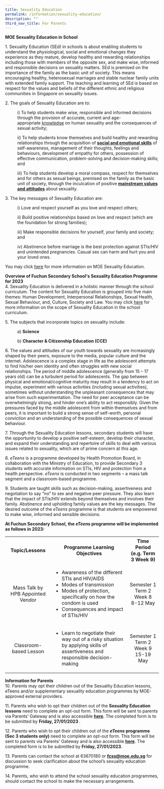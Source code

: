```yaml
---
title: Sexuality Education
permalink: /information/sexuality-education/
description: ""
third_nav_title: For Parents
---
```

<p><strong>MOE Sexuality Education in School</strong></p>
<p>1.&nbsp;Sexuality Education (SEd) in schools is about enabling students to understand the physiological, social and emotional changes they experience as they mature, develop healthy and rewarding relationships including those with members of the opposite sex, and make wise, informed and responsible decisions on sexuality matters. SEd is premised on the importance of the family as the basic unit of society. This means encouraging healthy, heterosexual marriages and stable nuclear family units with extended family support. The teaching and learning of SEd is based on respect for the values and beliefs of the different ethnic and religious communities in Singapore on sexuality issues.</p>
<p>2. The goals of Sexuality Education are to:</p>
<p style="padding-left: 40px;">i) To help students make wise, responsible and informed decisions through the provision of accurate, current and age-appropriate&nbsp;<u>knowledge</u>&nbsp;on human sexuality and the consequences of sexual activity;&nbsp;</p>
<p style="padding-left: 40px;">ii) To help students know themselves and build healthy and rewarding relationships through the acquisition of&nbsp;<u><strong>social and emotional skills</strong></u>&nbsp;of self-awareness, management of their thoughts, feelings and behaviours, development of empathy for others, possession of effective communication, problem-solving and decision-making skills; and</p>
<p style="padding-left: 40px;">iii) To help students develop a moral compass, respect for themselves and for others as sexual beings, premised on the family as the basic unit of society, through the inculcation of positive&nbsp;<strong><u>mainstream values and attitudes</u></strong>&nbsp;about sexuality.</p>
<p>3. The key messages of Sexuality Education are:</p>
<p style="padding-left: 40px;">i) Love and respect yourself as you love and respect others;</p>
<p style="padding-left: 40px;">ii) Build positive relationships based on love and respect (which are the foundation for strong families);</p>
<p style="padding-left: 40px;">iii) Make responsible decisions for yourself, your family and society; and</p>
<p style="padding-left: 40px;">iv) Abstinence before marriage is the best protection against STIs/HIV and unintended pregnancies. Casual sex can harm and hurt you and your loved ones.</p>
<p>You may click&nbsp;<a href="https://www.moe.gov.sg/programmes/sexuality-education" target="">here</a>&nbsp;for more information on MOE Sexuality Education.</p>
<p><strong>Overview of Fuchun Secondary School's Sexuality Education Programme for 2023<br /></strong>4.&nbsp;Sexuality Education is delivered in a holistic manner through the school curriculum. The content for Sexuality Education is grouped into five main themes: Human Development, Interpersonal Relationships, Sexual Health, Sexual Behaviour, and, Culture, Society and Law. You may click&nbsp;<a href="https://www.moe.gov.sg/programmes/sexuality-education/scope-and-teaching-approach" target="">here</a>&nbsp;for more information on the scope of Sexuality Education in the school curriculum.</p>
<p>5. The subjects that incorporate topics on sexuality include:</p>
<p style="padding-left: 40px;">a)&nbsp;<strong>Science</strong></p>
<p style="padding-left: 40px;">b) <strong>Character &amp; Citizenship Education (CCE)</strong></p>
<p>6. The values and attitudes of our youth towards sexuality are increasingly shaped by their peers, exposure to the media, popular culture and the internet. Adolescence is a complex stage in life as the adolescent attempts to find his/her own identity and often struggles with new social relationships. The period of middle adolescence (generally from 15 &ndash; 17 years old) can be a turbulent period for adolescents. The gap between physical and emotional/cognitive maturity may result in a tendency to act on impulse, experiment with various activities (including sexual activities), sometimes without understanding the unpleasant consequences that may arise from such experimentation. The need for peer acceptance can be overwhelmingly strong, and hinder one&rsquo;s ability to act responsibly. Given the pressures faced by the middle adolescent from within themselves and from peers, it is important to build a strong sense of self-worth, personal conviction and an understanding of the possible consequences of sexual behaviour.</p>
<p>7.&nbsp;Through the Sexuality Education lessons, secondary students will have the opportunity to develop a positive self-esteem, develop their character, and expand their understanding and repertoire of skills to deal with various issues related to sexuality, which are of prime concern at this age.</p>
<p>8.&nbsp;<em>eTeens</em>&nbsp;is a programme developed by Health Promotion Board, in collaboration with the Ministry of Education, to provide Secondary 3 students with accurate information on STIs, HIV and protection from a health perspective.&nbsp;<em>eTeens</em>&nbsp;is conducted in two segments &ndash; a mass talk segment and a classroom-based programme.</p>
<p>9.&nbsp;Students are taught skills such as decision-making, assertiveness and negotiation to say &ldquo;no&rdquo; to sex and negative peer pressure. They also learn that the impact of STIs/HIV extends beyond themselves and involves their family. Abstinence and upholding family values are the key messages. The desired outcome of the&nbsp;<em>eTeens</em>&nbsp;programme is that students are empowered to make wise, informed and sensible decisions.</p>
<p><strong>At&nbsp;Fuchun Secondary School,&nbsp;the&nbsp;<em>eTeens</em>&nbsp;programme will be implemented as follows in 2023:</strong></p>
<div>
<table>
<tbody>
<tr>
<th style="width: 166.266px; text-align: center;">Topic/Lessons</th>
<th style="width: 384.828px; text-align: center;">Programme Learning Objectives</th>
<th style="width: 113.906px; text-align: center;">Time Period<br />(e.g. Term 3 Week 9)</th>
</tr>
<tr>
<td style="width: 166.266px; text-align: center;">Mass Talk by HPB Appointed Vendor</td>
<td style="width: 384.828px;">
<ul>
<li>Awareness of the different STIs and HIV/AIDS</li>
<li>Modes of transmission</li>
<li>Modes of protection, specifically on how the condom is used</li>
<li>Consequences and impact of STIs/HIV</li>
</ul>
</td>
<td style="width: 113.906px; text-align: center;">Semester 1 Term 2 Week 8<br />8-12 May</td>
</tr>
<tr>
<td style="width: 166.266px; text-align: center;">Classroom-based Lesson</td>
<td style="width: 384.828px;">
<ul>
<li>Learn to negotiate their way out of a risky situation by applying skills of assertiveness and responsible decision-making</li>
</ul>
</td>
<td style="width: 113.906px; text-align: center;">Semester 1 Term 2 Week 9<br />15-19 May</td>
</tr>
</tbody>
</table>
</div>
<p><strong>Information for Parents<br /></strong>10.&nbsp;Parents may opt their children out of the Sexuality Education lessons, eTeens and/or supplementary sexuality&nbsp;education programmes by MOE-approved external providers.&nbsp;</p>
<p>11.&nbsp;Parents who wish to opt their children out of the&nbsp;<strong>Sexuality Education lessons</strong>&nbsp;need to complete an opt-out form. This form will be sent to parents via Parents&rsquo; Gateway and is also accessible&nbsp;<a href="https://form.gov.sg/63c02be48de09700128471bd" target="_blank" rel="noopener"><strong><u>here</u></strong></a>. The completed form is to be submitted by&nbsp;<strong>Friday, 27/01/2023 </strong>.</p>
<p>12.&nbsp;Parents who wish to opt their children out of the&nbsp;<strong><em>eTeens&nbsp;</em>programme (Sec 3 students only)</strong>&nbsp;need to complete an opt-out form. This form will be sent to parents via Parents&rsquo; Gateway and is also accessible&nbsp;<a href="https://form.gov.sg/63c02da0dd51570011aa4405" target="_blank" rel="noopener"><strong><u>here</u></strong></a>. The completed form is to be submitted by&nbsp;<strong>Friday, 27/01/2023</strong>.</p>
<p>13.&nbsp;Parents can contact the school at 63670180 or&nbsp;<a href="mailto:fcss@moe.edu.sg" target=""><strong><u>fcss@moe.edu.sg</u></strong></a>&nbsp;for discussion to seek clarification about the school&rsquo;s sexuality education programme.</p>
<p>14.&nbsp;Parents, who wish to attend the school sexuality education programmes, should contact the school to make the necessary arrangements.</p>